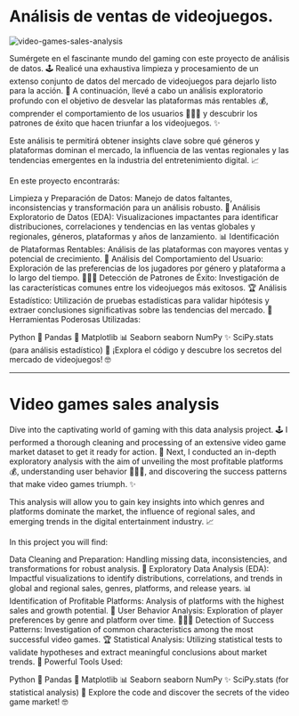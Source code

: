 # Análisis de ventas de videojuegos.

![video-games-sales-analysis](https://github.com/user-attachments/assets/f43c91ec-1d6c-4550-9a24-4148b67791a0)


Sumérgete en el fascinante mundo del gaming con este proyecto de análisis de datos. 🕹️ Realicé una exhaustiva limpieza y procesamiento de un extenso conjunto de datos del mercado de videojuegos para dejarlo listo para la acción. 🧹 A continuación, llevé a cabo un análisis exploratorio profundo con el objetivo de desvelar las plataformas más rentables 💰, comprender el comportamiento de los usuarios 🧑‍🤝‍🧑 y descubrir los patrones de éxito que hacen triunfar a los videojuegos. ✨

Este análisis te permitirá obtener insights clave sobre qué géneros y plataformas dominan el mercado, la influencia de las ventas regionales y las tendencias emergentes en la industria del entretenimiento digital. 📈

En este proyecto encontrarás:

Limpieza y Preparación de Datos: Manejo de datos faltantes, inconsistencias y transformación para un análisis robusto. 🧼
Análisis Exploratorio de Datos (EDA): Visualizaciones impactantes para identificar distribuciones, correlaciones y tendencias en las ventas globales y regionales, géneros, plataformas y años de lanzamiento. 📊
Identificación de Plataformas Rentables: Análisis de las plataformas con mayores ventas y potencial de crecimiento. 🚀
Análisis del Comportamiento del Usuario: Exploración de las preferencias de los jugadores por género y plataforma a lo largo del tiempo. 🧑‍🤝‍🧑
Detección de Patrones de Éxito: Investigación de las características comunes entre los videojuegos más exitosos. 🏆
Análisis Estadístico: Utilización de pruebas estadísticas para validar hipótesis y extraer conclusiones significativas sobre las tendencias del mercado. 🔬
Herramientas Poderosas Utilizadas:

Python 🐍
Pandas 🐼
Matplotlib 📊
Seaborn seaborn
NumPy ✨
SciPy.stats (para análisis estadístico) 🧪
¡Explora el código y descubre los secretos del mercado de videojuegos! 🤓

---

# Video games sales analysis
Dive into the captivating world of gaming with this data analysis project. 🕹️ I performed a thorough cleaning and processing of an extensive video game market dataset to get it ready for action. 🧹 Next, I conducted an in-depth exploratory analysis with the aim of unveiling the most profitable platforms 💰, understanding user behavior 🧑‍🤝‍🧑, and discovering the success patterns that make video games triumph. ✨

This analysis will allow you to gain key insights into which genres and platforms dominate the market, the influence of regional sales, and emerging trends in the digital entertainment industry. 📈

In this project you will find:

Data Cleaning and Preparation: Handling missing data, inconsistencies, and transformations for robust analysis. 🧼
Exploratory Data Analysis (EDA): Impactful visualizations to identify distributions, correlations, and trends in global and regional sales, genres, platforms, and release years. 📊
Identification of Profitable Platforms: Analysis of platforms with the highest sales and growth potential. 🚀
User Behavior Analysis: Exploration of player preferences by genre and platform over time. 🧑‍🤝‍🧑
Detection of Success Patterns: Investigation of common characteristics among the most successful video games. 🏆
Statistical Analysis: Utilizing statistical tests to validate hypotheses and extract meaningful conclusions about market trends. 🔬
Powerful Tools Used:

Python 🐍
Pandas 🐼
Matplotlib 📊
Seaborn seaborn
NumPy ✨
SciPy.stats (for statistical analysis) 🧪
Explore the code and discover the secrets of the video game market! 🤓
